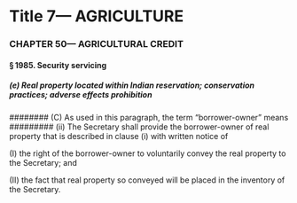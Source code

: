 
# Title 7— AGRICULTURE
### CHAPTER 50— AGRICULTURAL CREDIT
#### § 1985. Security servicing
##### (e) Real property located within Indian reservation; conservation practices; adverse effects prohibition
######## (C) As used in this paragraph, the term “borrower-owner” means
######### (ii) The Secretary shall provide the borrower-owner of real property that is described in clause (i) with written notice of

(I) the right of the borrower-owner to voluntarily convey the real property to the Secretary; and

(II) the fact that real property so conveyed will be placed in the inventory of the Secretary.
